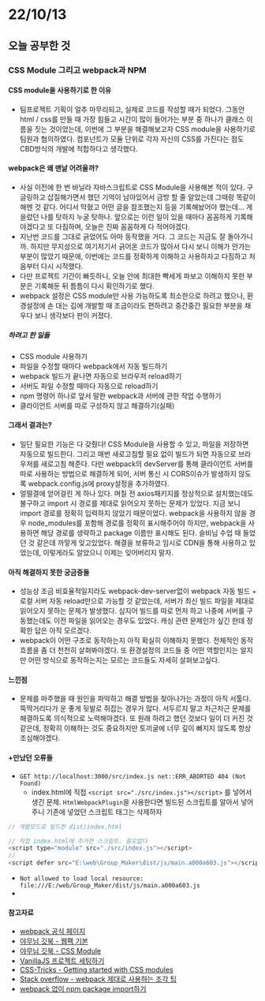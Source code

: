 # 22/10/13

## 오늘 공부한 것

### CSS Module 그리고 webpack과 NPM

#### CSS module을 사용하기로 한 이유

- 팀프로젝트 기획이 얼추 마무리되고, 실제로 코드를 작성할 때가 되었다. 그동안 html / css를 만들 때 가장 힘들고 시간이 많이 들어가는 부분 중 하나가 클래스 이름을 짓는 것이었는데, 이번에 그 부분을 해결해보고자 CSS module을 사용하기로 팀원과 협의하였다. 컴포넌트가 모듈 단위로 각자 자신의 CSS를 가진다는 점도 CBD방식의 개발에 적합하다고 생각했다.

#### webpack은 왜 맨날 어려울까?

- 사실 이전에 한 번 바닐라 자바스크립트로 CSS Module을 사용해본 적이 있다. 구글링하고 삽질해가면서 했던 기억이 남아있어서 금방 할 줄 알았는데 그때랑 똑같이 해멘 것 같다. 어디서 막혔고 어떤 글을 참조했는지 등을 기록해놨어야 했는데... 게을렀던 나를 탓하지 누굴 탓하나. 앞으로는 이런 일이 있을 때마다 꼼꼼하게 기록해야겠다고 또 다짐하며, 오늘은 진짜 꼼꼼하게 다 적어야겠다.
- 지난번 코드를 그대로 긁었어도 아마 동작했을 거다. 그 코드는 지금도 잘 돌아가니까. 하지만 무지성으로 여기저기서 긁어온 코드가 많아서 다시 보니 이해가 안가는 부분이 많았기 때문에, 이번에는 코드를 정확하게 이해하고 사용하자고 다짐하고 처음부터 다시 시작했다. 
- 다만 프로젝트 기간이 빠듯하니, 오늘 안에 최대한 빡세게 파보고 이해하지 못한 부분은 기록해둔 뒤 틈틈이 다시 확인하기로 했다.
- webpack 설정은 CSS module만 사용 가능하도록 최소한으로 하려고 했으나, 환경설정에 손 대는 김에 개발할 때 조금이라도 편하려고 중간중간 필요한 부분을 채우다 보니 생각보다 판이 커졌다.

##### 하려고 한 일들
- CSS module 사용하기
- 파일을 수정할 때마다 webpack에서 자동 빌드하기
- webpack 빌드가 끝나면 자동으로 브라우저 reload하기
- 서버도 파일 수정할 때마다 자동으로 reload하기
- npm 명령어 하나로 앞서 말한 webpack과 서버에 관한 작업 수행하기
- 클라이언트 서버를 따로 구성하지 않고 해결하기(실패)

#### 그래서 결과는?

- 일단 필요한 기능은 다 갖췄다! CSS Module을 사용할 수 있고, 파일을 저장하면 자동으로 빌드한다. 그리고 매번 새로고침할 필요 없이 빌드가 되면 자동으로 브라우저를 새로고침 해준다. 다만 webpack의 devServer를 통해 클라이언트 서버를 따로 사용하는 방법으로 해결하게 되어, 서버 통신 시 CORS이슈가 발생하지 않도록 webpack.config.js에 proxy설정을 추가하였다.
- 얼떨결에 얻어걸린 게 하나 있다. 며칠 전 axios패키지를 정상적으로 설치했는데도 불구하고 import 시 경로를 제대로 읽어오지 못하는 문제가 있었다. 지금 보니 import 경로를 정확히 입력하지 않았기 때문이었다. webpack을 사용하지 않을 경우 node_modules를 포함해 경로를 정확히 표시해주어야 하지만, webpack을 사용하면 해당 경로를 생략하고 package 이름만 표시해도 된다. 슬비님 수업 때 들었던 것 같은데 까맣게 잊고있었다. 해결을 보류하고 임시로 CDN을 통해 사용하고 있었는데, 이렇게라도 알았으니 이제는 잊어버리지 말자.


#### 아직 해결하지 못한 궁금증들
- 성능상 조금 비효율적일지라도 webpack-dev-server없이 webpack 자동 빌드 + 로컬 서버 자동 reload만으로 가능할 것 같았는데, 서버가 최신 빌드 파일을 제대로 읽어오지 못하는 문제가 발생했다. 심지어 빌드를 따로 먼저 하고 나중에 서버를 구동했는데도 이전 파일을 읽어오는 경우도 있었다. 캐싱 관련 문제인가 싶긴 한데 정확한 답은 아직 모르겠다.
- webpack이 어떤 구조로 동작하는지 아직 확실히 이해하지 못했다. 전체적인 동작 흐름을 좀 더 천천히 살펴봐야겠다. 또 환경설정의 코드들 중 어떤 역할인지는 알지만 어떤 방식으로 동작하는지는 모르는 코드들도 자세히 살펴보고싶다. 

#### 느낀점
- 문제를 마주했을 때 원인을 파악하고 해결 방법을 찾아나가는 과정이 아직 서툴다. 뚝딱거리다가 운 좋게 뒷발로 쥐잡는 경우가 많다. 서두르지 말고 차근차근 문제를 해결하도록 의식적으로 노력해야겠다. 또 원래 하려고 했던 것보다 일이 더 커진 것 같은데, 정확히 이해하는 것도 중요하지만 토끼굴에 너무 깊이 빠지지 않도록 항상 조심해야겠다.

#### +만났던 오류들

- `GET http://localhost:3000/src/index.js net::ERR_ABORTED 404 (Not Found)`
	- index.html에 직접 `<script src="./src/index.js"></script>` 를 넣어서 생긴 문제. `HtmlWebpackPlugin`을 사용한다면 빌드된 스크립트를 알아서 넣어주니 기존에 넣었던 스크립트 태그는 삭제하자

```javascript
// 개발모드로 빌드한 dist/index.html 

// 직접 index.html에 추가한 스크립트. 쓸모없다
<script type="module" src="./src/index.js"></script>
//
<script defer src="E:\web\Group_Maker\dist/js/main.a000a603.js"></script>
```

- `Not allowed to load local resource: file:///E:/web/Group_Maker/dist/js/main.a000a603.js`
- 

#### 참고자료
- [webpack 공식 페이지](https://webpack.js.org/guides/getting-started)
- [야무님 깃북 - 웹팩 기본](https://yamoo9.gitbook.io/webpack/webpack/webpack-plugins/automatic-injection-to-html-document)
- [야무님 깃북 - CSS Module](https://yamoo9.gitbook.io/webpack/react/create-your-own-react-app/configure-css)
- [VanillaJS 프로젝트 세팅하기](https://yujo11.github.io/javascript/Vanilla%20JS%20%ED%94%84%EB%A1%9C%EC%A0%9D%ED%8A%B8%20%EC%84%B8%ED%8C%85%ED%95%98%EA%B8%B0/)
- [CSS-Tricks - Getting started with CSS modules](https://css-tricks.com/css-modules-part-2-getting-started/)
- [Stack overflow - webpack 제대로 사용하는 조각 팁](https://stackoverflow.com/questions/62250337/hot-reload-for-express-client-reactwebpack)
- [webpack 없이 npm package import하기](https://stackoverflow.com/questions/53898097/using-npm-packages-without-webpack)
